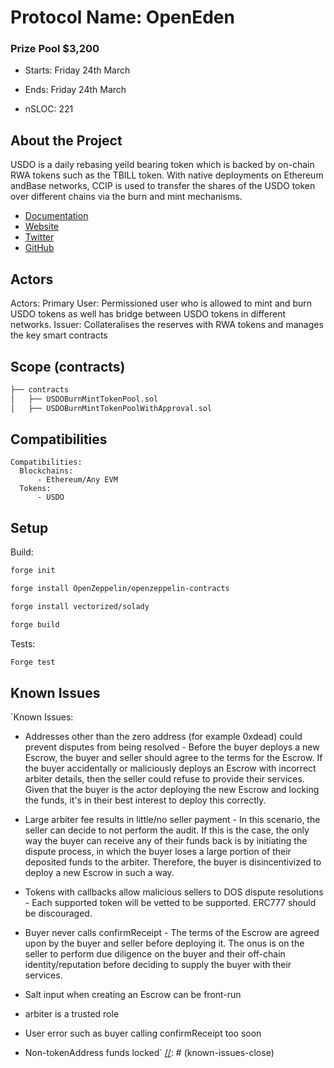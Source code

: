 # Protocol Name: OpenEden

### Prize Pool $3,200

- Starts: Friday 24th March
- Ends: Friday 24th March

- nSLOC: 221

[//]: # (contest-details-open)

## About the Project

USDO is a daily rebasing yeild bearing token which is backed by on-chain RWA tokens such as the TBILL token. With native deployments on Ethereum andBase networks, CCIP is used to transfer the shares of the USDO token over different chains via the burn and mint mechanisms.

- [Documentation](https://docs.openeden.com/)
- [Website](https://openeden.com)
- [Twitter](https://x.com/openeden_x)
- [GitHub](https://github.com/OpenEdenHQ)


## Actors

Actors:
    Primary User: Permissioned user who is allowed to mint and burn USDO tokens as well has bridge between USDO tokens in different networks.
    Issuer: Collateralises the reserves with RWA tokens and manages the key smart contracts

[//]: # (contest-details-close)

[//]: # (scope-open)

## Scope (contracts)

```bash
├── contracts
│   ├── USDOBurnMintTokenPool.sol
│   ├── USDOBurnMintTokenPoolWithApproval.sol
```

## Compatibilities

```
Compatibilities:
  Blockchains:
      - Ethereum/Any EVM
  Tokens:
      - USDO
```

[//]: # (scope-close)

[//]: # (getting-started-open)

## Setup

Build:
```bash
forge init

forge install OpenZeppelin/openzeppelin-contracts

forge install vectorized/solady

forge build
```

Tests:
```bash
Forge test
```

[//]: # (getting-started-close)

[//]: # (known-issues-open)

## Known Issues

`Known Issues:
- Addresses other than the zero address (for example 0xdead) could prevent disputes from being resolved -
Before the buyer deploys a new Escrow, the buyer and seller should  agree to the terms for the Escrow. If the
buyer accidentally or maliciously deploys an Escrow with incorrect arbiter details, then the seller could refuse
to provide their services. Given that the buyer is the actor deploying the new Escrow and locking the funds, it's
in their best interest to deploy this correctly.

- Large arbiter fee results in little/no seller payment - In this scenario, the seller can decide to not perform
the audit. If this is the case, the only way the buyer can receive any of their funds back is by initiating the dispute
process, in which the buyer loses a large portion of their deposited funds to the arbiter. Therefore, the buyer is
disincentivized to deploy a new Escrow in such a way.

- Tokens with callbacks allow malicious sellers to DOS dispute resolutions - Each supported token will be vetted
to be supported. ERC777 should be discouraged.

- Buyer never calls confirmReceipt - The terms of the Escrow are agreed upon by the buyer and seller before deploying
it. The onus is on the seller to perform due diligence on the buyer and their off-chain identity/reputation before deciding
to supply the buyer with their services.

- Salt input when creating an Escrow can be front-run

- arbiter is a trusted role

- User error such as buyer calling confirmReceipt too soon

- Non-tokenAddress funds locked`
[//]: # (known-issues-close)